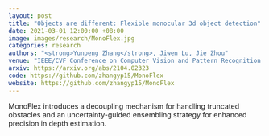 ```yaml
---
layout: post
title: "Objects are different: Flexible monocular 3d object detection"
date: 2021-03-01 12:00:00 +08:00
image: images/research/MonoFlex.jpg
categories: research
authors: "<strong>Yunpeng Zhang</strong>, Jiwen Lu, Jie Zhou"
venue: "IEEE/CVF Conference on Computer Vision and Pattern Recognition (CVPR)"
arxiv: https://arxiv.org/abs/2104.02323
code: https://github.com/zhangyp15/MonoFlex
website: https://github.com/zhangyp15/MonoFlex
---
```

MonoFlex introduces a decoupling mechanism for handling truncated obstacles and an uncertainty-guided ensembling strategy for enhanced precision in depth estimation.